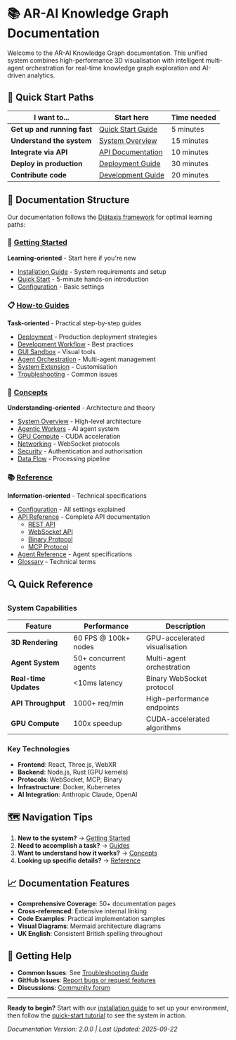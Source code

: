 # 📚 AR-AI Knowledge Graph Documentation

Welcome to the AR-AI Knowledge Graph documentation. This unified system combines high-performance 3D visualisation with intelligent multi-agent orchestration for real-time knowledge graph exploration and AI-driven analytics.

## 🚀 Quick Start Paths

| I want to... | Start here | Time needed |
|--------------|------------|-------------|
| **Get up and running fast** | [Quick Start Guide](getting-started/02-quick-start.md) | 5 minutes |
| **Understand the system** | [System Overview](concepts/01-system-overview.md) | 15 minutes |
| **Integrate via API** | [API Documentation](reference/api/index.md) | 10 minutes |
| **Deploy in production** | [Deployment Guide](guides/01-deployment.md) | 30 minutes |
| **Contribute code** | [Development Guide](guides/02-development-workflow.md) | 20 minutes |

## 📖 Documentation Structure

Our documentation follows the [Diátaxis framework](https://diataxis.fr/) for optimal learning paths:

### 🎯 [Getting Started](getting-started/00-index.md)
**Learning-oriented** - Start here if you're new
- [Installation Guide](getting-started/01-installation.md) - System requirements and setup
- [Quick Start](getting-started/02-quick-start.md) - 5-minute hands-on introduction
- [Configuration](getting-started/configuration.md) - Basic settings

### 📋 [How-to Guides](guides/index.md)
**Task-oriented** - Practical step-by-step guides
- [Deployment](guides/01-deployment.md) - Production deployment strategies
- [Development Workflow](guides/02-development-workflow.md) - Best practices
- [GUI Sandbox](guides/03-using-the-gui-sandbox.md) - Visual tools
- [Agent Orchestration](guides/04-orchestrating-agents.md) - Multi-agent management
- [System Extension](guides/05-extending-the-system.md) - Customisation
- [Troubleshooting](guides/06-troubleshooting.md) - Common issues

### 🧠 [Concepts](concepts/index.md)
**Understanding-oriented** - Architecture and theory
- [System Overview](concepts/01-system-overview.md) - High-level architecture
- [Agentic Workers](concepts/02-agentic-workers.md) - AI agent system
- [GPU Compute](concepts/03-gpu-compute.md) - CUDA acceleration
- [Networking](concepts/04-networking.md) - WebSocket protocols
- [Security](concepts/05-security.md) - Authentication and authorisation
- [Data Flow](concepts/06-data-flow.md) - Processing pipeline

### 📚 [Reference](reference/index.md)
**Information-oriented** - Technical specifications
- [Configuration](reference/configuration.md) - All settings explained
- [API Reference](reference/api/index.md) - Complete API documentation
  - [REST API](reference/api/rest-api.md)
  - [WebSocket API](reference/api/websocket-api.md)
  - [Binary Protocol](reference/api/binary-protocol.md)
  - [MCP Protocol](reference/api/mcp-protocol.md)
- [Agent Reference](reference/agents/README.md) - Agent specifications
- [Glossary](reference/glossary.md) - Technical terms

## 🔍 Quick Reference

### System Capabilities
| Feature | Performance | Description |
|---------|-------------|-------------|
| **3D Rendering** | 60 FPS @ 100k+ nodes | GPU-accelerated visualisation |
| **Agent System** | 50+ concurrent agents | Multi-agent orchestration |
| **Real-time Updates** | <10ms latency | Binary WebSocket protocol |
| **API Throughput** | 1000+ req/min | High-performance endpoints |
| **GPU Compute** | 100x speedup | CUDA-accelerated algorithms |

### Key Technologies
- **Frontend**: React, Three.js, WebXR
- **Backend**: Node.js, Rust (GPU kernels)
- **Protocols**: WebSocket, MCP, Binary
- **Infrastructure**: Docker, Kubernetes
- **AI Integration**: Anthropic Claude, OpenAI

## 🗺️ Navigation Tips

1. **New to the system?** → [Getting Started](getting-started/00-index.md)
2. **Need to accomplish a task?** → [Guides](guides/index.md)
3. **Want to understand how it works?** → [Concepts](concepts/index.md)
4. **Looking up specific details?** → [Reference](reference/index.md)

## 📈 Documentation Features

- **Comprehensive Coverage**: 50+ documentation pages
- **Cross-referenced**: Extensive internal linking
- **Code Examples**: Practical implementation samples
- **Visual Diagrams**: Mermaid architecture diagrams
- **UK English**: Consistent British spelling throughout

## 🚦 Getting Help

- **Common Issues**: See [Troubleshooting Guide](guides/06-troubleshooting.md)
- **GitHub Issues**: [Report bugs or request features](https://github.com/your-org/VisionsFlow/issues)
- **Discussions**: [Community forum](https://github.com/your-org/VisionsFlow/discussions)

---

**Ready to begin?** Start with our [installation guide](getting-started/01-installation.md) to set up your environment, then follow the [quick-start tutorial](getting-started/02-quick-start.md) to see the system in action.

*Documentation Version: 2.0.0 | Last Updated: 2025-09-22*
